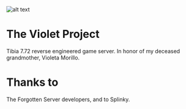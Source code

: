 ![alt text](https://cdn.discordapp.com/attachments/933483487909011500/933508253105664052/tvp2.png)
# The Violet Project
Tibia 7.72 reverse engineered game server.
In honor of my deceased grandmother, Violeta Morillo.

# Thanks to
The Forgotten Server developers, and to Splinky.
